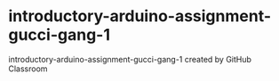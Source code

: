 # introductory-arduino-assignment-gucci-gang-1
introductory-arduino-assignment-gucci-gang-1 created by GitHub Classroom
